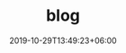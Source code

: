 ---
title: "blog"
date: 2019-10-29T13:49:23+06:00
draft: false

# meta description
description: "This is the blog section of the Russian Lullaby"

# type
type : "blog"
---